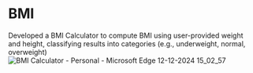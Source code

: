 # BMI
Developed a BMI Calculator to compute BMI using user-provided weight and height, classifying results into categories (e.g., underweight, normal, overweight)
![BMI Calculator - Personal - Microsoft​ Edge 12-12-2024 15_02_57](https://github.com/user-attachments/assets/a99c5234-8255-41a8-bc25-a1595538e603)
